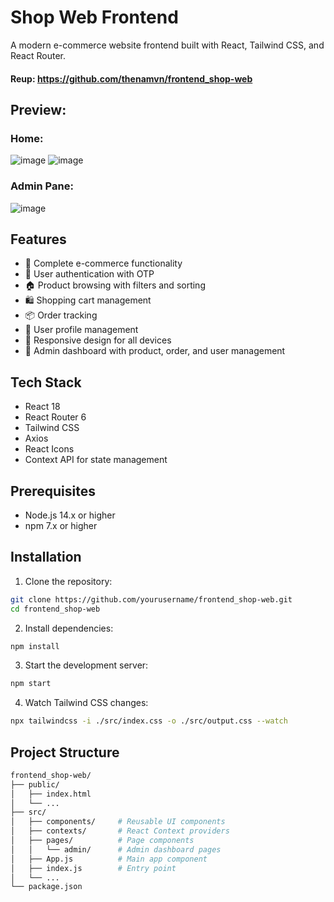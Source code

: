 # Shop Web Frontend

A modern e-commerce website frontend built with React, Tailwind CSS, and React Router.

#### Reup: https://github.com/thenamvn/frontend_shop-web
## Preview:
### Home:
![image](https://github.com/user-attachments/assets/cd1be82e-a333-4087-813e-8d75e2e7ac27)
![image](https://github.com/user-attachments/assets/912b702b-2663-4b7e-8575-b1ebbea57b9d)
### Admin Pane:
![image](https://github.com/user-attachments/assets/22dbe31a-f1d5-4804-9192-e78b4ed7f5e2)

## Features

- 🛒 Complete e-commerce functionality
- 🔐 User authentication with OTP
- 🏠 Product browsing with filters and sorting
- 🛍️ Shopping cart management
- 📦 Order tracking
- 👤 User profile management
- 📱 Responsive design for all devices
- 🔄 Admin dashboard with product, order, and user management

## Tech Stack

- React 18
- React Router 6
- Tailwind CSS
- Axios
- React Icons
- Context API for state management

## Prerequisites

- Node.js 14.x or higher
- npm 7.x or higher

## Installation

1. Clone the repository:
```bash
git clone https://github.com/yourusername/frontend_shop-web.git
cd frontend_shop-web
```
2. Install dependencies:
```bash
npm install
```
3. Start the development server:
```bash
npm start
```
4. Watch Tailwind CSS changes:
```bash
npx tailwindcss -i ./src/index.css -o ./src/output.css --watch
```
## Project Structure
```bash
frontend_shop-web/
├── public/
│   ├── index.html
│   └── ...
├── src/
│   ├── components/     # Reusable UI components
│   ├── contexts/       # React Context providers
│   ├── pages/          # Page components
│   │   └── admin/      # Admin dashboard pages
│   ├── App.js          # Main app component
│   ├── index.js        # Entry point
│   └── ...
└── package.json
```
